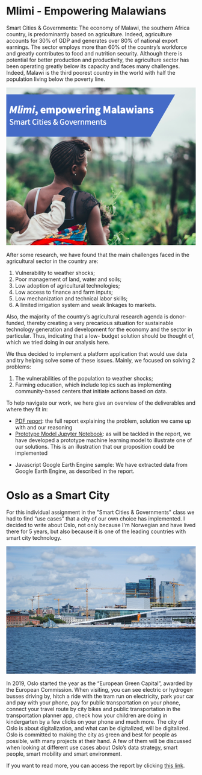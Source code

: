 #  Mlimi - Empowering Malawians
Smart Cities & Governments: The economy of Malawi, the southern Africa country, is predominantly based on agriculture. Indeed, agriculture accounts for 30% of GDP and generates over 80% of national export earnings. The sector employs more than 60% of the country’s workforce and greatly contributes to food and nutrition security. Although there is potential for better production and productivity, the agriculture sector has been operating greatly below its capacity and faces many challenges. Indeed, Malawi is the third poorest country in the world with half the population living below the poverty line.

![Empowering Malawians](https://github.com/Jonashellevang/IE_MBD_2020/blob/master/Smart%20Cities%20%26%20Governments/Empowering%20Malawians.png)

After some research, we have found that the main challenges faced in the agricultural sector in the country are:
1. Vulnerability to weather shocks;
2. Poor management of land, water and soils;
3. Low adoption of agricultural technologies;
4. Low access to finance and farm inputs;
5. Low mechanization and technical labor skills;
6. A limited irrigation system and weak linkages to markets.

Also, the majority of the country’s agricultural research agenda is donor-funded, thereby creating a very precarious situation for sustainable technology generation and development for the economy and the sector in particular. Thus, indicating that a low- budget solution should be thought of, which we tried doing in our analysis here.

We thus decided to implement a platform application that would use data and try helping solve some of these issues. Mainly, we focused on solving 2 problems:
1. The vulnerabilities of the population to weather shocks;
2. Farming education, which include topics such as implementing community-based centers that initiate actions based on data.

To help navigate our work, we here give an overview of the deliverables and where they fit in:
* [PDF report](https://github.com/Jonashellevang/IE_MBD_2020/blob/master/Smart%20Cities%20%26%20Governments/Empowering%20Malawians%20Report.pdf): the full report explaining the problem, solution we came up with and our reasoning
* [Prototype Model Jupyter Notebook](https://github.com/Jonashellevang/IE_MBD_2020/blob/master/Smart%20Cities%20%26%20Governments/Empowering%20Malawians%20Prototype.ipynb): as will be tackled in the report, we have developed a prototype machine learning model to illustrate one of our solutions. This is an illustration that our proposition could be implemented
- Javascript Google Earth Engine sample: We have extracted data from Google Earth Engine, as described in the report.

# Oslo as a Smart City
For this individual assignment in the "Smart Cities & Governments" class we had to find “use cases” that a city of our own choice has implemented. I decided to write about Oslo, not only because I'm Norwegian and have lived there for 5 years, but also because it is one of the leading countries with smart city technology.

![Oslo](https://github.com/Jonashellevang/IE_MBD_2020/blob/master/Smart%20Cities%20%26%20Governments/Oslo.jpg)

In 2019, Oslo started the year as the “European Green Capital”, awarded by the European Commission. When visiting, you can see electric or hydrogen busses driving by, hitch a ride with the tram run on electricity, park your car and pay with your phone, pay for public transportation on your phone, connect your travel route by city bikes and public transportation in the transportation planner app, check how your children are doing in kindergarten by a few clicks on your phone and much more. The city of Oslo is about digitalization, and what can be digitalized, will be digitalized. Oslo is committed to making the city as green and best for people as possible, with many projects at their hand. A few of them will be discussed when looking at different use cases about Oslo’s data strategy, smart people, smart mobility and smart environment.

If you want to read more, you can access the report by clicking [this link](https://github.com/Jonashellevang/IE_MBD_2020/blob/master/Smart%20Cities%20%26%20Governments/Oslo%20as%20a%20Smart%20City%20Report.pdf).
